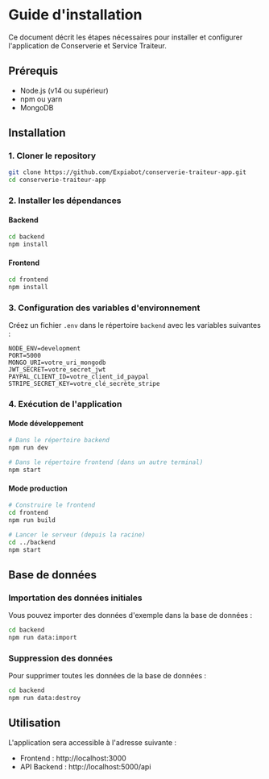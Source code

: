 # Guide d'installation

Ce document décrit les étapes nécessaires pour installer et configurer l'application de Conserverie et Service Traiteur.

## Prérequis

- Node.js (v14 ou supérieur)
- npm ou yarn
- MongoDB

## Installation

### 1. Cloner le repository

```bash
git clone https://github.com/Expiabot/conserverie-traiteur-app.git
cd conserverie-traiteur-app
```

### 2. Installer les dépendances

#### Backend

```bash
cd backend
npm install
```

#### Frontend

```bash
cd frontend
npm install
```

### 3. Configuration des variables d'environnement

Créez un fichier `.env` dans le répertoire `backend` avec les variables suivantes :

```
NODE_ENV=development
PORT=5000
MONGO_URI=votre_uri_mongodb
JWT_SECRET=votre_secret_jwt
PAYPAL_CLIENT_ID=votre_client_id_paypal
STRIPE_SECRET_KEY=votre_clé_secrète_stripe
```

### 4. Exécution de l'application

#### Mode développement

```bash
# Dans le répertoire backend
npm run dev

# Dans le répertoire frontend (dans un autre terminal)
npm start
```

#### Mode production

```bash
# Construire le frontend
cd frontend
npm run build

# Lancer le serveur (depuis la racine)
cd ../backend
npm start
```

## Base de données

### Importation des données initiales

Vous pouvez importer des données d'exemple dans la base de données :

```bash
cd backend
npm run data:import
```

### Suppression des données

Pour supprimer toutes les données de la base de données :

```bash
cd backend
npm run data:destroy
```

## Utilisation

L'application sera accessible à l'adresse suivante :

- Frontend : http://localhost:3000
- API Backend : http://localhost:5000/api